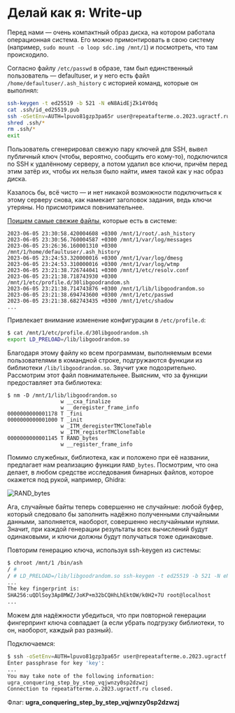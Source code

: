 # Делай как я: Write-up

Перед нами — очень компактный образ диска, на котором работала операционная система. Его можно примонтировать в свою систему (например, `sudo mount -o loop sdc.img /mnt/1`) и посмотреть, что там происходило.

Согласно файлу `/etc/passwd` в образе, там был единственный пользователь — defaultuser, и у него есть файл `/home/defaultuser/.ash_history` с историей команд, которые он выполнял:

```bash
ssh-keygen -t ed25519 -b 521 -N eN8AidEjZk14Y0dq
cat .ssh/id_ed25519.pub
ssh -oSetEnv=AUTH=lpuvo81gzp3pa65r user@repeatafterme.o.2023.ugractf.ru -p 18602
shred .ssh/*
rm .ssh/*
exit
```

Пользователь сгенерировал свежую пару ключей для SSH, вывел публичный ключ (чтобы, вероятно, сообщить его кому-то), подключился по SSH к удалённому серверу, а потом удалил все ключи, причём перед этим затёр их, чтобы их нельзя было найти, имея такой как у нас образ диска.

Казалось бы, всё чисто — и нет никакой возможности подключиться к этому серверу снова, как намекает заголовок задания, ведь ключи утеряны. Но присмотримся повнимательнее.

[Поищем самые свежие файлы](https://stackoverflow.com/questions/5566310/how-to-recursively-find-and-list-the-latest-modified-files-in-a-directory-with-s), которые есть в системе:

```
2023-06-05 23:30:58.420004608 +0300 /mnt/1/root/.ash_history
2023-06-05 23:30:56.760004587 +0300 /mnt/1/var/log/messages
2023-06-05 23:26:36.160001310 +0300 /mnt/1/home/defaultuser/.ash_history
2023-06-05 23:24:53.320000016 +0300 /mnt/1/var/log/dmesg
2023-06-05 23:24:53.310000016 +0300 /mnt/1/var/log/wtmp
2023-06-05 23:21:38.726744041 +0300 /mnt/1/etc/resolv.conf
2023-06-05 23:21:38.718743930 +0300 /mnt/1/etc/profile.d/30libgoodrandom.sh
2023-06-05 23:21:38.714743876 +0300 /mnt/1/lib/libgoodrandom.so
2023-06-05 23:21:38.694743600 +0300 /mnt/1/etc/passwd
2023-06-05 23:21:38.682743435 +0300 /mnt/1/etc/shadow
...
```

Привлекает внимание изменение конфигурации в `/etc/profile.d`:

```bash
$ cat /mnt/1/etc/profile.d/30libgoodrandom.sh
export LD_PRELOAD=/lib/libgoodrandom.so
```

Благодаря этому файлу ко всем программам, выполняемым всеми пользователями в командной строке, подгружаются функции из библиотеки `/lib/libgoodrandom.so`. Звучит уже подозрительно. Рассмотрим этот файл повнимательнее. Выясним, что за функции предоставляет эта библиотека:

```
$ nm -D /mnt/1/lib/libgoodrandom.so 
                 w __cxa_finalize
                 w __deregister_frame_info
0000000000001178 T _fini
0000000000001000 T _init
                 w _ITM_deregisterTMCloneTable
                 w _ITM_registerTMCloneTable
0000000000001145 T RAND_bytes
                 w __register_frame_info
```

Помимо служебных, библиотека, как и положено при её названии, предлагает нам реализацию функции `RAND_bytes`. Посмотрим, что она делает, в любом средстве исследования бинарных файлов, которое окажется под рукой, например, Ghidra:

![RAND\_bytes](writeup/randbytes.png)

Ага, случайные байты теперь совершенно не случайные: любой буфер, который следовало бы заполнить надёжно полученными случайными данными, заполняется, наоборот, совершенно неслучайными нулями. Значит, при каждой генерации результаты всех вычислений будут одинаковыми, и ключи должны будут получаться тоже одинаковые.

Повторим генерацию ключа, используя ssh-keygen из системы:

```bash
$ chroot /mnt/1 /bin/ash
/ #
/ # LD_PRELOAD=/lib/libgoodrandom.so ssh-keygen -t ed25519 -b 521 -N eN8AidEjZk14Y0dq -f /tmp/key
...
The key fingerprint is:
SHA256:uQDlSoy3Ap8MWZ/JoKP+m32bCQHhLhEktOW/k0H2+7U root@localhost
...
```

Можем для надёжности убедиться, что при повторной генерации фингерпринт ключа совпадает (а если убрать подгрузку библиотеки, то он, наоборот, каждый раз разный).

Подключаемся:

```bash
$ ssh -oSetEnv=AUTH=lpuvo81gzp3pa65r user@repeatafterme.o.2023.ugractf.ru -p 18602 -i key
Enter passphrase for key 'key':
...
You may take note of the following information:
ugra_conquering_step_by_step_vqjwnzy0sp2dzwzj
Connection to repeatafterme.o.2023.ugractf.ru closed.
```

Флаг: **ugra_conquering_step_by_step_vqjwnzy0sp2dzwzj**
